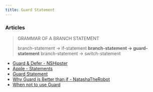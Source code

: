 ```yaml
---
title: Guard Statement
---
```


### Articles

> GRAMMAR OF A BRANCH STATEMENT
> 
> branch-statement → if-statement­
> **branch-statement → guard-statement­** 
> branch-statement → switch-statement­ 



* [Guard & Defer - NSHipster](http://nshipster.com/guard-and-defer/)
* [Apple - Statements](https://developer.apple.com/library/ios/documentation/Swift/Conceptual/Swift_Programming_Language/Statements.html#//apple_ref/doc/uid/TP40014097-CH33-ID428)
* [Guard Statement](https://thatthinginswift.com/guard-statement-swift/)
* [Why Guard is Better than if - NatashaTheRobot](https://www.natashatherobot.com/swift-guard-better-than-if/)
* [When not to use Guard](http://radex.io/swift/guard/)
